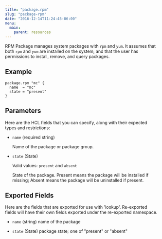 ```yaml
---
title: "package.rpm"
slug: "package-rpm"
date: "2016-12-14T11:24:45-06:00"
menu:
  main:
    parent: resources
---
```



RPM Package manages system packages with `rpm` and `yum`. It assumes that
both `rpm` and `yum` are installed on the system, and that the user has
permissions to install, remove, and query packages.


## Example

```hcl
package.rpm "mc" {
  name  = "mc"
  state = "present"
}

```


## Parameters

Here are the HCL fields that you can specify, along with their expected types
and restrictions:


- `name` (required string)

  Name of the package or package group.


- `state` (State)


	Valid values: `present` and `absent`

  State of the package. Present means the package will be installed if
missing; Absent means the package will be uninstalled if present.




## Exported Fields

Here are the fields that are exported for use with 'lookup'.  Re-exported fields
will have their own fields exported under the re-exported namespace.
- `name` (string)
  name of the package
 
- `state` (State)
  package state; one of "present" or "absent"
  


